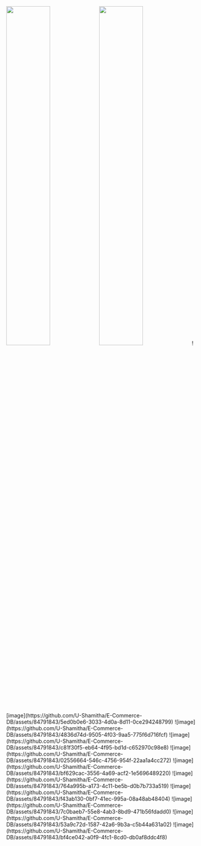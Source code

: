 <img src="https://github.com/U-Shamitha/E-Commerce-DB/assets/84791843/cfe07295-428b-46ab-8be0-84a9d5661b2e" width="48%"/>
<img src="https://github.com/U-Shamitha/E-Commerce-DB/assets/84791843/31a51be1-c162-46fa-8e08-5cd1a16115a5" width="48%"/>
![image](https://github.com/U-Shamitha/E-Commerce-DB/assets/84791843/5ed0b0e6-3033-4d0a-8d11-0ce294248799)
![image](https://github.com/U-Shamitha/E-Commerce-DB/assets/84791843/4836d74d-9505-4f03-9aa5-775f6d716fcf)
![image](https://github.com/U-Shamitha/E-Commerce-DB/assets/84791843/c81f30f5-eb64-4f95-bd1d-c652970c98e8)
![image](https://github.com/U-Shamitha/E-Commerce-DB/assets/84791843/02556664-546c-4756-954f-22aa1a4cc272)
![image](https://github.com/U-Shamitha/E-Commerce-DB/assets/84791843/bf629cac-3556-4a69-acf2-1e5696489220)
![image](https://github.com/U-Shamitha/E-Commerce-DB/assets/84791843/764a995b-a173-4c11-be5b-d0b7b733a519)
![image](https://github.com/U-Shamitha/E-Commerce-DB/assets/84791843/f43ab130-0bf7-41ec-995a-08a48ab48404)
![image](https://github.com/U-Shamitha/E-Commerce-DB/assets/84791843/7c0baeb7-55e8-4ab3-8bd9-471b56fdadd0)
![image](https://github.com/U-Shamitha/E-Commerce-DB/assets/84791843/53a9c72d-1587-42a6-9b3a-c5b44a631a02)
![image](https://github.com/U-Shamitha/E-Commerce-DB/assets/84791843/bf4ce042-a0f9-4fc1-8cd0-db0af8ddc4f8)




